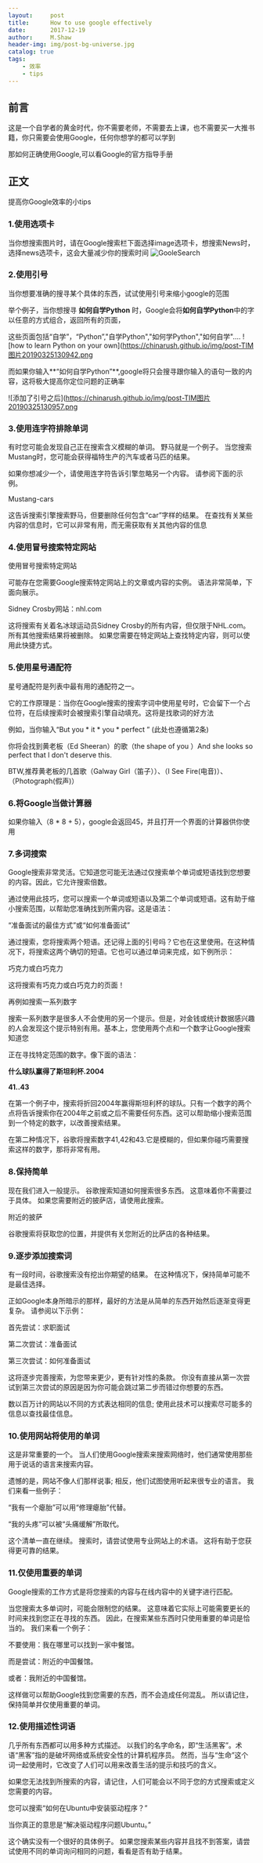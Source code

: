 ```yaml
---
layout:     post
title:      How to use google effectively
date:       2017-12-19
author:     M.Shaw
header-img: img/post-bg-universe.jpg
catalog: true
tags:
    - 效率
    - tips
---
```



## 前言
这是一个自学者的黄金时代，你不需要老师，不需要去上课，也不需要买一大推书籍，你只需要会使用Google，任何你想学的都可以学到

那如何正确使用Google,可以看Google的官方指导手册

## 正文

提高你Google效率的小tips

### 1.使用选项卡

当你想搜索图片时，请在Google搜索栏下面选择image选项卡，想搜索News时，选择news选项卡，这会大量减少你的搜索时间
![GooleSearch](https://chinarush.github.io/img/post-TIM图片20190325130932.png)

### 2.使用引号

当你想要准确的搜寻某个具体的东西，试试使用引号来缩小google的范围

举个例子，当你想搜寻 **如何自学Python** 时，Google会将**如何自学Python**中的字以任意的方式组合，返回所有的页面，

这些页面包括“自学”，“Python”,"自学Python","如何学Python","如何自学"....
![how to learn Python on your own](https://chinarush.github.io/img/post-TIM图片20190325130942.png

而如果你输入**“如何自学Python”**,google将只会搜寻跟你输入的语句一致的内容，这将极大提高你定位问题的正确率

![添加了引号之后](https://chinarush.github.io/img/post-TIM图片20190325130957.png

### 3.使用连字符排除单词

有时您可能会发现自己正在搜索含义模糊的单词。 野马就是一个例子。 当您搜索Mustang时，您可能会获得福特生产的汽车或者马匹的结果。 

如果你想减少一个，请使用连字符告诉引擎忽略另一个内容。 请参阅下面的示例。

Mustang-cars

这告诉搜索引擎搜索野马，但要删除任何包含“car”字样的结果。 在查找有关某些内容的信息时，它可以非常有用，而无需获取有关其他内容的信息


### 4.使用冒号搜索特定网站

使用冒号搜索特定网站

可能存在您需要Google搜索特定网站上的文章或内容的实例。 语法非常简单，下面向展示。

Sidney Crosby网站：nhl.com

这将搜索有关着名冰球运动员Sidney Crosby的所有内容，但仅限于NHL.com。 所有其他搜索结果将被删除。 如果您需要在特定网站上查找特定内容，则可以使用此快捷方式。

### 5.使用星号通配符

星号通配符是列表中最有用的通配符之一。

它的工作原理是：当你在Google搜索的搜索字词中使用星号时，它会留下一个占位符，在后续搜索时会被搜索引擎自动填充。这将是找歌词的好方法

例如，当你输入“But you * it * you * perfect ”  (此处也遵循第2条)

你将会找到黄老板（Ed Sheeran）的歌（the shape of you ）And she looks so perfect that I don't deserve this.

BTW,推荐黄老板的几首歌（Galway Girl（笛子））、（I See Fire(电音)）、（Photograph(假声)）

### 6.将Google当做计算器

如果你输入（8 * 8 + 5），google会返回45，并且打开一个界面的计算器供你使用

### 7.多词搜索

Google搜索非常灵活。它知道您可能无法通过仅搜索单个单词或短语找到您想要的内容。因此，它允许搜索倍数。

通过使用此技巧，您可以搜索一个单词或短语以及第二个单词或短语。这有助于缩小搜索范围，以帮助您准确找到所需内容。这是语法：

“准备面试的最佳方式”或“如何准备面试”

通过搜索，您将搜索两个短语。还记得上面的引号吗？它也在这里使用。在这种情况下，将搜索这两个确切的短语。它也可以通过单词来完成，如下例所示：

巧克力或白巧克力

这将搜索有巧克力或白巧克力的页面！

再例如搜索一系列数字

搜索一系列数字是很多人不会使用的另一个提示。但是，对金钱或统计数据感兴趣的人会发现这个提示特别有用。基本上，您使用两个点和一个数字让Google搜索知道您

正在寻找特定范围的数字。像下面的语法：

**什么球队赢得了斯坦利杯.2004**

**41..43**

在第一个例子中，搜索将折回2004年赢得斯坦利杯的球队。只有一个数字的两个点将告诉搜索你在2004年之前或之后不需要任何东西。这可以帮助缩小搜索范围到一个特定的数字，以改善搜索结果。

在第二种情况下，谷歌将搜索数字41,42和43.它是模糊的，但如果你碰巧需要搜索这样的数字，那将非常有用。

### 8.保持简单

现在我们进入一般提示。 谷歌搜索知道如何搜索很多东西。 这意味着你不需要过于具体。 如果您需要附近的披萨店，请使用此搜索。

附近的披萨

谷歌搜索将获取您的位置，并提供有关您附近的比萨店的各种结果。

### 9.逐步添加搜索词
有一段时间，谷歌搜索没有挖出你期望的结果。 在这种情况下，保持简单可能不是最佳选择。

正如Google本身所暗示的那样，最好的方法是从简单的东西开始然后逐渐变得更复杂。 请参阅以下示例：

首先尝试：求职面试

第二次尝试：准备面试

第三次尝试：如何准备面试

这将逐步完善搜索，为您带来更少，更有针对性的条款。 你没有直接从第一次尝试到第三次尝试的原因是因为你可能会跳过第二步而错过你想要的东西。

数以百万计的网站以不同的方式表达相同的信息; 使用此技术可以搜索尽可能多的信息以查找最佳信息。

### 10.使用网站将使用的单词
这是非常重要的一个。 当人们使用Google搜索来搜索网络时，他们通常使用那些用于说话的语言来搜索内容。

遗憾的是，网站不像人们那样说事; 相反，他们试图使用听起来很专业的语言。 我们来看一些例子：

“我有一个瘪胎”可以用“修理瘪胎”代替。

“我的头疼”可以被“头痛缓解”所取代。

这个清单一直在继续。 搜索时，请尝试使用专业网站上的术语。 这将有助于您获得更可靠的结果。

### 11.仅使用重要的单词
Google搜索的工作方式是将您搜索的内容与在线内容中的关键字进行匹配。

当您搜索太多单词时，可能会限制您的结果。 这意味着它实际上可能需要更长的时间来找到您正在寻找的东西。 因此，在搜索某些东西时只使用重要的单词是恰当的。 我们来看一个例子：

不要使用：我在哪里可以找到一家中餐馆。

而是尝试：附近的中国餐馆。

或者：我附近的中国餐馆。

这样做可以帮助Google找到您需要的东西，而不会造成任何混乱。 所以请记住，保持简单并仅使用重要的单词。

### 12.使用描述性词语

几乎所有东西都可以用多种方式描述。 以我们的名字命名，即“生活黑客”。术语“黑客”指的是破坏网络或系统安全性的计算机程序员。 然而，当与“生命”这个词一起使用时，它改变了人们可以用来改善生活的提示和技巧的含义。

如果您无法找到所搜索的内容，请记住，人们可能会以不同于您的方式搜索或定义您需要的内容。

您可以搜索“如何在Ubuntu中安装驱动程序？”

当你真正的意思是“解决驱动程序问题Ubuntu。”

这个确实没有一个很好的具体例子。 如果您搜索某些内容并且找不到答案，请尝试使用不同的单词询问相同的问题，看看是否有助于结果。
